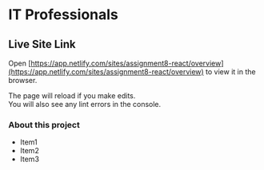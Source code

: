 # IT Professionals
## Live Site Link
Open [https://app.netlify.com/sites/assignment8-react/overview](https://app.netlify.com/sites/assignment8-react/overview) to view it in the browser.

The page will reload if you make edits.\
You will also see any lint errors in the console.

### About this project
* Item1
* Item2
* Item3